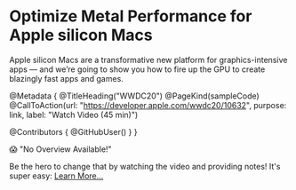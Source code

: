# Optimize Metal Performance for Apple silicon Macs

Apple silicon Macs are a transformative new platform for graphics-intensive apps — and we’re going to show you how to fire up the GPU to create blazingly fast apps and games.

@Metadata {
   @TitleHeading("WWDC20")
   @PageKind(sampleCode)
   @CallToAction(url: "https://developer.apple.com/wwdc20/10632", purpose: link, label: "Watch Video (45 min)")

   @Contributors {
      @GitHubUser(<replace this with your GitHub handle>)
   }
}

😱 "No Overview Available!"

Be the hero to change that by watching the video and providing notes! It's super easy:
 [Learn More…](https://wwdcnotes.github.io/WWDCNotes/documentation/wwdcnotes/contributing)
